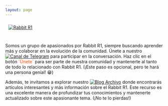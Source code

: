 ```yaml
---
layout: page
---
```


<style>
  .flex-container {
    display: flex;
    flex-wrap: wrap;
    align-items: center;
  }
  .flex-child {
    flex: 1;
    min-width: 250px; /* Ensures the text doesn't get too narrow */
    margin: 10px;
  }
  .flex-child img {
    max-width: 100%;
    height: auto;
    display: block;
    margin: 0 auto;
  }
  @media (max-width: 768px) {
    .flex-child {
      flex: 100%;
      margin: 10px 0;
    }
    .flex-child img {
      max-width: 90%;
    }
  }
</style>

<div class="flex-container">
  <div class="flex-child">
    <a href="https://community.rabbit.tech/t/r1-en-espana">
      <img src="https://global.discourse-cdn.com/flex002/uploads/rabbit/original/1X/f5575f4802c77cbad7fee3c8a8f83832e8ab2f6d.jpeg" alt="Rabbit R1">
    </a>
  </div>
</div>

<br/>



<p>Somos un grupo de apasionados por Rabbit R1, siempre buscando aprender más y colaborar en la evolución de la comunidad. Únete a nuestro <a href="https://t.me/mirabbitosr1_es" target="_blank"><img src="https://img.shields.io/badge/Telegram-¡Únete!-ff4d00" alt="Canal de Telegram"></a> para participar en la conversación. Haz clic en el botón <span style="color: #ff4d00;">`Únete`</span> para ser parte de nuestra comunidad y mantenerte al tanto de todo lo relacionado con Rabbit R1. (¡Este paso es opcional, pero te hará una persona genial! 😁)</p>

<p>Además, te invitamos a explorar nuestro <a href="https://mirabbitosr1.github.io/archivo" target="_blank"><img src="https://img.shields.io/badge/Blog-Archivo-blue" alt="Blog Archivo"></a> donde encontrarás artículos interesantes y más información sobre el Rabbit R1. Este recurso es una excelente manera de profundizar tus conocimientos y mantenerte actualizado sobre este apasionante tema. (¡No te lo pierdas!)</p>

<br/>

<br/>
